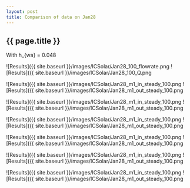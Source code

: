 ```yaml
---
layout: post
title: Comparison of data on Jan28
---
```

{{ page.title }}
-----------------
With h_{wa} = 0.048

![Results]({{ site.baseurl }}/images/ICSolar/Jan28_100_flowrate.png ![Results]({{ site.baseurl }}/images/ICSolar/Jan28_100_Q.png

![Results]({{ site.baseurl }}/images/ICSolar/Jan28_m1_in_steady_100.png ![Results]({{ site.baseurl }}/images/ICSolar/Jan28_m1_out_steady_100.png

![Results]({{ site.baseurl }}/images/ICSolar/Jan28_m1_in_steady_100.png ![Results]({{ site.baseurl }}/images/ICSolar/Jan28_m1_out_steady_100.png

![Results]({{ site.baseurl }}/images/ICSolar/Jan28_m1_in_steady_100.png ![Results]({{ site.baseurl }}/images/ICSolar/Jan28_m1_out_steady_100.png

![Results]({{ site.baseurl }}/images/ICSolar/Jan28_m1_in_steady_100.png ![Results]({{ site.baseurl }}/images/ICSolar/Jan28_m1_out_steady_100.png

![Results]({{ site.baseurl }}/images/ICSolar/Jan28_m1_in_steady_100.png ![Results]({{ site.baseurl }}/images/ICSolar/Jan28_m1_out_steady_100.png

![Results]({{ site.baseurl }}/images/ICSolar/Jan28_m1_in_steady_100.png ![Results]({{ site.baseurl }}/images/ICSolar/Jan28_m1_out_steady_100.png

